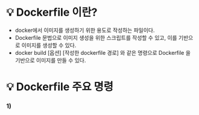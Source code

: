 # 💡 Dockerfile 이란?
- docker에서 이미지를 생성하기 위한 용도로 작성하는 파일이다.
- Dockerfile 문법으로 이미지 생성을 위한 스크립트를 작성할 수 있고, 이를 기반으로 이미지를 생성할 수 있다.
- docker build [옵션] [작성한 dockerfile 경로] 와 같은 명령으로 Dockerfile 을 기반으로 이미지를 만들 수 있다.

# 💡 Dockerfile 주요 명령
### 1)
